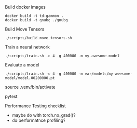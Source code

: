 

Build docker images
```
docker build -t td-gammon .
docker build -t gnubg ./gnubg
```

Build Move Tensors
```
./scripts/build_move_tensors.sh
```

Train a neural network
```
./scripts/train.sh -o 4 -g 400000 -m my-awesome-model
```

Evaluate a model
```
./scripts/train.sh -o 4 -g 400000 -m var/models/my-awesome-model/model.00200000.pt
```


source .venv/bin/activate

pytest


Performance Testing checklist

- maybe do with torch.no_grad()?
- do performatnce profiling?
